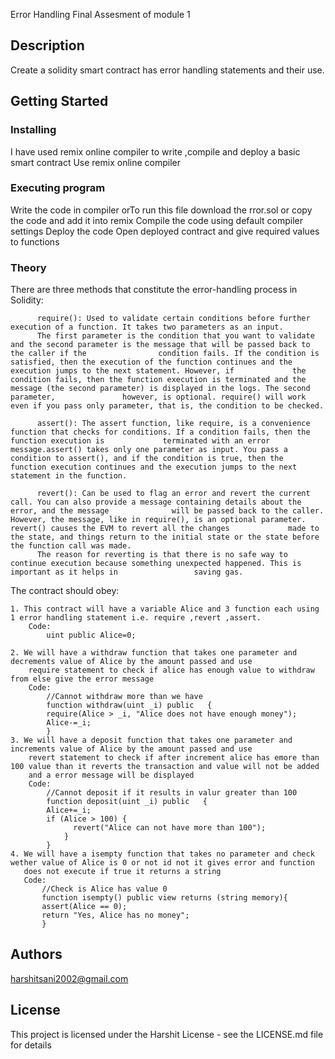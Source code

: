 Error Handling
  Final Assesment of module 1 

## Description

Create a solidity smart contract has error handling statements and their use.

## Getting Started

### Installing

I have used remix online compiler to write ,compile and deploy a basic smart contract
Use remix online compiler 

### Executing program

  Write the code in compiler orTo run this file download the rror.sol or copy the code and add it into remix 
  Compile the code using default compiler settings
  Deploy the code
  Open deployed contract and give required values to functions
 
### Theory
  There are three methods that constitute the error-handling process in Solidity:
          
          require(): Used to validate certain conditions before further execution of a function. It takes two parameters as an input.
          The first parameter is the condition that you want to validate and the second parameter is the message that will be passed back to the caller if the                condition fails. If the condition is satisfied, then the execution of the function continues and the execution jumps to the next statement. However, if             the condition fails, then the function execution is terminated and the message (the second parameter) is displayed in the logs. The second parameter,               however, is optional. require() will work even if you pass only parameter, that is, the condition to be checked. 
          
          assert(): The assert function, like require, is a convenience function that checks for conditions. If a condition fails, then the function execution is             terminated with an error message.assert() takes only one parameter as input. You pass a condition to assert(), and if the condition is true, then the               function execution continues and the execution jumps to the next statement in the function. 
          
          revert(): Can be used to flag an error and revert the current call. You can also provide a message containing details about the error, and the message              will be passed back to the caller. However, the message, like in require(), is an optional parameter. revert() causes the EVM to revert all the changes             made to the state, and things return to the initial state or the state before the function call was made.
          The reason for reverting is that there is no safe way to continue execution because something unexpected happened. This is important as it helps in                 saving gas.
  
  The contract should obey:
  
    1. This contract will have a variable Alice and 3 function each using 1 error handling statement i.e. require ,revert ,assert.
        Code:
            uint public Alice=0;
    
    2. We will have a withdraw function that takes one parameter and decrements value of Alice by the amount passed and use 
        require statement to check if alice has enough value to withdraw from else give the error message 
        Code:
            //Cannot withdraw more than we have
            function withdraw(uint _i) public   {
            require(Alice > _i, "Alice does not have enough money");
            Alice-=_i;
            }
    3. We will have a deposit function that takes one parameter and increments value of Alice by the amount passed and use 
        revert statement to check if after increment alice has emore than 100 value than it reverts the transaction and value will not be added
        and a error message will be displayed
        Code:
            //Cannot deposit if it results in valur greater than 100
            function deposit(uint _i) public   {
            Alice+=_i;
            if (Alice > 100) {
                  revert("Alice can not have more than 100");
                }
            }  
    4. We will have a isempty function that takes no parameter and check wether value of Alice is 0 or not id not it gives error and function 
       does not execute if true it returns a string
       Code:
           //Check is Alice has value 0
           function isempty() public view returns (string memory){
           assert(Alice == 0);
           return "Yes, Alice has no money";
           }



## Authors

harshitsani2002@gmail.com


## License

This project is licensed under the Harshit License - see the LICENSE.md file for details

